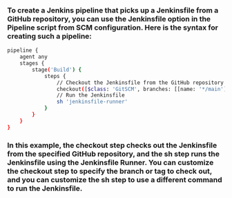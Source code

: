 ### To create a Jenkins pipeline that picks up a Jenkinsfile from a GitHub repository, you can use the Jenkinsfile option in the Pipeline script from SCM configuration. Here is the syntax for creating such a pipeline:
```sh
pipeline {
    agent any
    stages {
        stage('Build') {
            steps {
                // Checkout the Jenkinsfile from the GitHub repository
                checkout([$class: 'GitSCM', branches: [[name: '*/main']], doGenerateSubmoduleConfigurations: false, extensions: [], submoduleCfg: [], userRemoteConfigs: [[url: 'https://github.com/your-username/your-repo.git']]])
                // Run the Jenkinsfile
                sh 'jenkinsfile-runner'
            }
        }
    }
}
```

### In this example, the checkout step checks out the Jenkinsfile from the specified GitHub repository, and the sh step runs the Jenkinsfile using the Jenkinsfile Runner. You can customize the checkout step to specify the branch or tag to check out, and you can customize the sh step to use a different command to run the Jenkinsfile.
